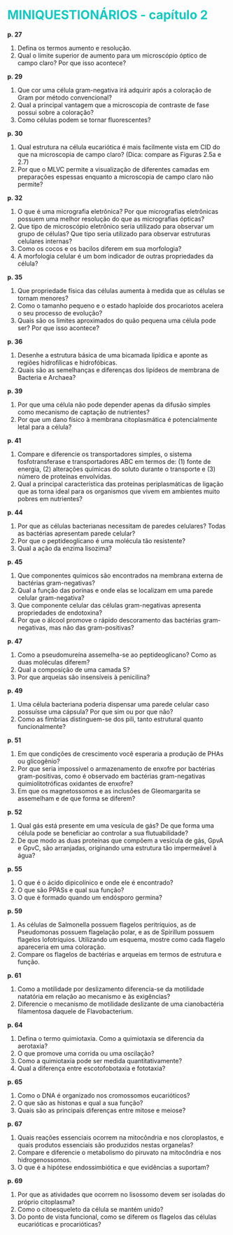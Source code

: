 # <span style="color:#12cac1">**MINIQUESTIONÁRIOS - capítulo 2**</span>

**p. 27**

1. Defina os termos aumento e resolução.
2. Qual o limite superior de aumento para um microscópio óptico
   de campo claro? Por que isso acontece?

**p. 29**

1. Que cor uma célula gram-negativa irá adquirir após a coloração de Gram por método convencional?
2. Qual a principal vantagem que a microscopia de contraste de fase possui sobre a coloração?
3. Como células podem se tornar fluorescentes?

**p. 30**

1. Qual estrutura na célula eucariótica é mais facilmente vista em CID do que na microscopia de campo claro? (Dica: compare as Figuras 2.5a e 2.7)
2. Por que o MLVC permite a visualização de diferentes camadas em preparações espessas enquanto a microscopia de campo claro não permite?

**p. 32**

1. O que é uma micrografia eletrônica? Por que micrografias eletrônicas possuem uma melhor resolução do que as micrografias ópticas?
2. Que tipo de microscópio eletrônico seria utilizado para observar um grupo de células? Que tipo seria utilizado para observar estruturas celulares internas?
3. Como os cocos e os bacilos diferem em sua morfologia?
4. A morfologia celular é um bom indicador de outras propriedades da célula?

**p. 35**

1. Que propriedade física das células aumenta à medida que as células se tornam menores?
2. Como o tamanho pequeno e o estado haploide dos procariotos acelera o seu processo de evolução?
3. Quais são os limites aproximados do quão pequena uma célula pode ser? Por que isso acontece?

**p. 36**

1. Desenhe a estrutura básica de uma bicamada lipídica e aponte as regiões hidrofílicas e hidrofóbicas.
2. Quais são as semelhanças e diferenças dos lipídeos de membrana de Bacteria e Archaea?

**p. 39**

1. Por que uma célula não pode depender apenas da difusão simples como mecanismo de captação de nutrientes?
2. Por que um dano físico à membrana citoplasmática é
   potencialmente letal para a célula?

**p. 41**

1. Compare e diferencie os transportadores simples, o sistema fosfotransferase e transportadores ABC em termos de: (1) fonte de energia, (2) alterações químicas do soluto durante o transporte e (3) número de proteínas envolvidas.
2. Qual a principal característica das proteínas periplasmáticas
   de ligação que as torna ideal para os organismos que vivem
   em ambientes muito pobres em nutrientes?

**p. 44**

1. Por que as células bacterianas necessitam de paredes celulares? Todas as bactérias apresentam parede celular?
2. Por que o peptideoglicano é uma molécula tão resistente?
3. Qual a ação da enzima lisozima?

**p. 45**

1. Que componentes químicos são encontrados na membrana externa de bactérias gram-negativas?
2. Qual a função das porinas e onde elas se localizam em uma parede celular gram-negativa?
3. Que componente celular das células gram-negativas apresenta propriedades de endotoxina?
4. Por que o álcool promove o rápido descoramento das bactérias gram-negativas, mas não das gram-positivas?

**p. 47**

1. Como a pseudomureína assemelha-se ao peptideoglicano? Como as duas moléculas diferem?
2. Qual a composição de uma camada S?
3. Por que arqueias são insensíveis à penicilina?

**p. 49**

1. Uma célula bacteriana poderia dispensar uma parede celular caso possuísse uma cápsula? Por que sim ou por que não?
2. Como as fímbrias distinguem-se dos pili, tanto estrutural
quanto funcionalmente?

**p. 51**

1. Em que condições de crescimento você esperaria a produção de PHAs ou glicogênio?
2. Por que seria impossível o armazenamento de enxofre por bactérias gram-positivas, como é observado em bactérias gram-negativas quimiolitotróficas oxidantes de enxofre?
3. Em que os magnetossomos e as inclusões de Gleomargarita
se assemelham e de que forma se diferem?

**p. 52**

1. Qual gás está presente em uma vesícula de gás? De que forma uma célula pode se beneficiar ao controlar a sua flutuabilidade?
2. De que modo as duas proteínas que compõem a vesícula de
gás, GpvA e GpvC, são arranjadas, originando uma estrutura
tão impermeável à água?

**p. 55**

1. O que é o ácido dipicolínico e onde ele é encontrado?
2. O que são PPASs e qual sua função?
3. O que é formado quando um endósporo germina?

**p. 59**

1. As células de Salmonella possuem flagelos peritríquios, as de Pseudomonas possuem flagelação polar, e as de Spirillum possuem flagelos lofotríquios. Utilizando um esquema, mostre como cada flagelo apareceria em uma coloração.
2. Compare os flagelos de bactérias e arqueias em termos de
estrutura e função.

**p. 61**

1. Como a motilidade por deslizamento diferencia-se da motilidade natatória em relação ao mecanismo e às exigências?
2. Diferencie o mecanismo de motilidade deslizante de uma
cianobactéria filamentosa daquele de Flavobacterium.

**p. 64**

1. Defina o termo quimiotaxia. Como a quimiotaxia se diferencia da aerotaxia?
2. O que promove uma corrida ou uma oscilação?
3. Como a quimiotaxia pode ser medida quantitativamente?
4. Qual a diferença entre escotofobotaxia e fototaxia?

**p. 65**

1. Como o DNA é organizado nos cromossomos eucarióticos?
2. O que são as histonas e qual a sua função?
3. Quais são as principais diferenças entre mitose e meiose?

**p. 67**

1. Quais reações essenciais ocorrem na mitocôndria e nos cloroplastos, e quais produtos essenciais são produzidos nestas organelas?
2. Compare e diferencie o metabolismo do piruvato na mitocôndria e nos hidrogenossomos.
3. O que é a hipótese endossimbiótica e que evidências a
suportam?

**p. 69**

1. Por que as atividades que ocorrem no lisossomo devem ser isoladas do próprio citoplasma?
2. Como o citoesqueleto da célula se mantém unido?
3. Do ponto de vista funcional, como se diferem os flagelos das
células eucarióticas e procarióticas?
